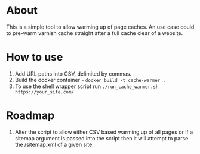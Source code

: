 # About

This is a simple tool to allow warming up of page caches.
An use case could to pre-warm varnish cache straight after a full cache clear of a website.

# How to use

1. Add URL paths into CSV, delimited by commas.
2. Build the docker container - `docker build -t cache-warmer .`
3. To use the shell wrapper script run `./run_cache_warmer.sh https://your_site.com/ `

# Roadmap

1. Alter the script to allow either CSV based warming up of all pages or if a sitemap argument is passed into the script then it will attempt to parse the /sitemap.xml of a given site.